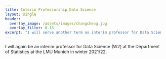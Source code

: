 ```yaml
---
title: Interim Professorship Data Science
layout: single
header:
  overlay_image: /assets/images/changcheng.jpg
  overlay_filter: 0.15
excerpt: "I will serve another term as interim professor for Data Science (W2) in the upcoming winter semester."
---
```


I will again be an interim professor for Data Science (W2) at the Department of Statistics at the LMU Munich in winter 2021/22.